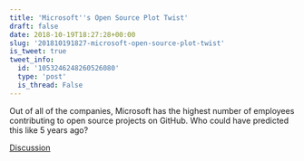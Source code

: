 ```yaml
---
title: 'Microsoft''s Open Source Plot Twist'
draft: false
date: 2018-10-19T18:27:28+00:00
slug: '201810191827-microsoft-open-source-plot-twist'
is_tweet: true
tweet_info:
  id: '1053246248260526080'
  type: 'post'
  is_thread: False
---
```




Out of all of the companies, Microsoft has the highest number of employees contributing to open source projects on GitHub. Who could have predicted this like 5 years ago?

[Discussion](https://x.com/sytelus/status/1053246248260526080)
